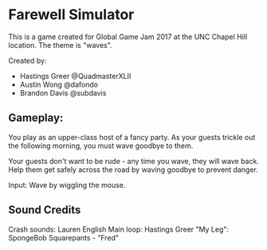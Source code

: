 Farewell Simulator
==================
This is a game created for Global Game Jam 2017 at the UNC Chapel Hill location.  The theme is "waves".

Created by:
* Hastings Greer @QuadmasterXLII
* Austin Wong @dafondo
* Brandon Davis @subdavis

Gameplay:
-------------
You play as an upper-class host of a fancy party.  As your guests trickle out the following morning, you must wave goodbye to them.

Your guests don't want to be rude - any time you wave, they will wave back.  Help them get safely across the road by waving goodbye to prevent danger.

Input: Wave by wiggling the mouse.


Sound Credits
-------------
Crash sounds: Lauren English
Main loop: Hastings Greer
"My Leg": SpongeBob Squarepants - "Fred"